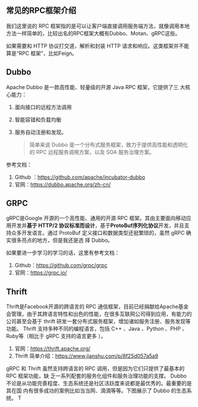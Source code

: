 ## 常见的RPC框架介绍

我们这里说的 RPC 框架指的是可以让客户端直接调用服务端方法，就像调用本地方法一样简单的，比较出名的RPC框架大概有Dubbo、Motan、gRPC这些。

如果需要和 HTTP 协议打交道，解析和封装 HTTP 请求和响应。这类框架并不能算是“RPC 框架”，比如Feign。

## Dubbo

Apache Dubbo 是一款高性能、轻量级的开源 Java RPC 框架，它提供了三 大核心能力： 

1. 面向接口的远程方法调用 

2. 智能容错和负载均衡 

3. 服务自动注册和发现。 

   > 简单来说 Dubbo 是一个分布式服务框架，致力于提供高性能和透明化的 RPC 远程服务调用方案，以及 SOA 服务治理方案。

参考文档： 

1. Github ：https://github.com/apache/incubator-dubbo 
2. 官网：https://dubbo.apache.org/zh-cn/  

## GRPC

gRPC是Google 开源的一个高性能、通用的开源 RPC 框架。其由主要面向移动应用开发并**基于 HTTP/2 协议标准而设计**，基于**ProtoBuf序列化协议**开发，并且支持众多开发语言。通过 ProtoBuf 定义接口和数据类型还挺繁琐的，虽然 gRPC 确实很多亮点的地方，但是我还是选 择 Dubbo。 

如果要进一步学习的学习的话，这里有参考文档： 

1. Github：https://github.com/grpc/grpc  
2. 官网：https://grpc.io/  

## Thrift 

Thrift是Facebook开源的跨语言的 RPC 通信框架，目前已经捐献给Apache基金会管理，由于其跨语言特性和出色的性能，在很多互联网公司得到应用，有能力的公司甚至会基于 thrift 研发一套分布式服务框架，增加诸如服务注册、服务发现等功能。 Thrift 支持多种不同的编程语言，包括 C++ 、Java 、Python 、PHP 、Ruby等（相比于 gRPC 支持的语言更多 ）。 

1. 官网：https://thrift.apache.org/  
2. Thrift 简单介绍：https://www.jianshu.com/p/8f25d057a5a9 



gRPC 和 Thrift 虽然支持跨语言的 RPC 调用，但是因为它们只提供了最基本的 RPC 框架功能，缺 乏一系列配套的服务化组件和服务治理功能的支撑。 Dubbo 不论是从功能完善程度、生态系统还是社区活跃度来说都是最优秀的。最重要的是其在国 内有很多成功的案例比如当当网、滴滴等等。下图展示了 Dubbo 的生态系统。 T

